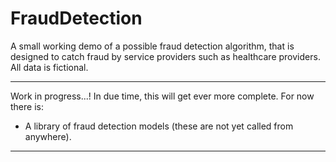 # FraudDetection
A small working demo of a possible fraud detection algorithm, that is designed to catch fraud by service providers such as healthcare providers. All data is fictional.

***
Work in progress...! In due time, this will get ever more complete. For now there is:
- A library of fraud detection models (these are not yet called from anywhere).
***


